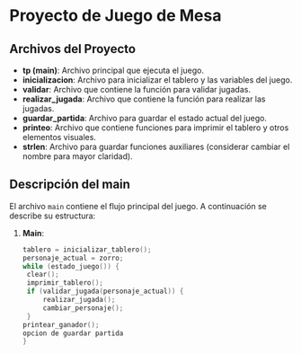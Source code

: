 # Proyecto de Juego de Mesa

## Archivos del Proyecto

- **tp (main)**: Archivo principal que ejecuta el juego.
- **inicializacion**: Archivo para inicializar el tablero y las variables del juego.
- **validar**: Archivo que contiene la función para validar jugadas.
- **realizar_jugada**: Archivo que contiene la función para realizar las jugadas.
- **guardar_partida**: Archivo para guardar el estado actual del juego.
- **printeo**: Archivo que contiene funciones para imprimir el tablero y otros elementos visuales.
- **strlen**: Archivo para guardar funciones auxiliares (considerar cambiar el nombre para mayor claridad).

## Descripción del main

El archivo `main` contiene el flujo principal del juego. A continuación se describe su estructura:

1. **Main**:
   ```c
   tablero = inicializar_tablero();
   personaje_actual = zorro;
   while (estado_juego()) {
    clear();
    imprimir_tablero();
    if (validar_jugada(personaje_actual)) {
        realizar_jugada();
        cambiar_personaje();
    }
   printear_ganador();
   opcion de guardar partida
   }




